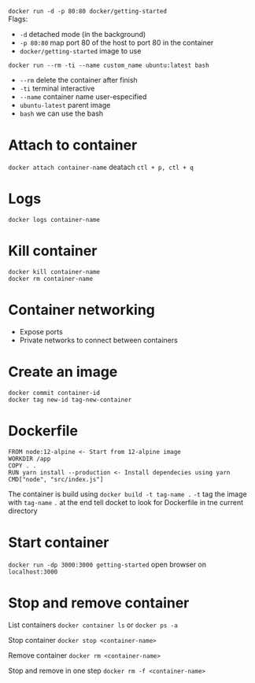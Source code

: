`docker run -d -p 80:80 docker/getting-started`<br/>
Flags:
* `-d` detached mode (in the background)
* `-p 80:80` map port 80 of the host to port 80 in the container
* `docker/getting-started` image to use

`docker run --rm -ti --name custom_name ubuntu:latest bash`
* `--rm` delete the container after finish
* `-ti` terminal interactive
* `--name` container name user-especified
* `ubuntu-latest` parent image
* `bash` we can use the bash

# Attach to container
`docker attach container-name`
deatach
`ctl + p, ctl + q`

# Logs
`docker logs container-name`

# Kill container
```
docker kill container-name
docker rm container-name
```
# Container networking
* Expose ports
* Private networks to connect between containers


# Create an image
```
docker commit container-id
docker tag new-id tag-new-container
```

# Dockerfile
```
FROM node:12-alpine <- Start from 12-alpine image
WORKDIR /app 
COPY . .
RUN yarn install --production <- Install dependecies using yarn
CMD["node", "src/index.js"]
```

The container is build using
`docker build -t tag-name .`
`-t` tag the image with `tag-name`
`.` at the end tell docket to look for Dockerfile in tne current directory

# Start container
`docker run -dp 3000:3000 getting-started`
open browser on `localhost:3000`

# Stop and remove container
List containers `docker container ls` or `docker ps -a`

Stop container `docker stop <container-name>`

Remove container `docker rm <container-name>`

Stop and remove in one step `docker rm -f <container-name>`
